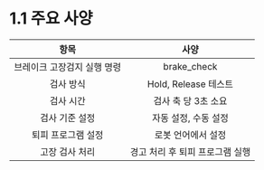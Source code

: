 ﻿# 1.1 주요 사양


|         **항목**        |         **사양**     |
| :-------------------: | :-------------------: |
| 브레이크 고장검지 실행 명령 |   brake_check          |
|      검사 방식     |         Hold, Release 테스트   |
|       검사 시간    |      검사 축 당 3초 소요       |
|   검사 기준 설정   |     자동 설정, 수동 설정       |
| 퇴피 프로그램 설정  |      로봇 언어에서 설정       |
| 고장 검사 처리     | 경고 처리 후 퇴피 프로그램 실행 |
